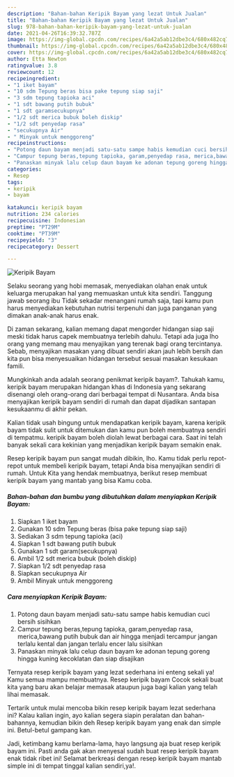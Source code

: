 ```yaml
---
description: "Bahan-bahan Keripik Bayam yang lezat Untuk Jualan"
title: "Bahan-bahan Keripik Bayam yang lezat Untuk Jualan"
slug: 978-bahan-bahan-keripik-bayam-yang-lezat-untuk-jualan
date: 2021-04-26T16:39:32.787Z
image: https://img-global.cpcdn.com/recipes/6a42a5ab12dbe3c4/680x482cq70/keripik-bayam-foto-resep-utama.jpg
thumbnail: https://img-global.cpcdn.com/recipes/6a42a5ab12dbe3c4/680x482cq70/keripik-bayam-foto-resep-utama.jpg
cover: https://img-global.cpcdn.com/recipes/6a42a5ab12dbe3c4/680x482cq70/keripik-bayam-foto-resep-utama.jpg
author: Etta Newton
ratingvalue: 3.8
reviewcount: 12
recipeingredient:
- "1 iket bayam"
- "10 sdm Tepung beras bisa pake tepung siap saji"
- "3 sdm tepung tapioka aci"
- "1 sdt bawang putih bubuk"
- "1 sdt garamsecukupnya"
- "1/2 sdt merica bubuk boleh diskip"
- "1/2 sdt penyedap rasa"
- "secukupnya Air"
- " Minyak untuk menggoreng"
recipeinstructions:
- "Potong daun bayam menjadi satu-satu sampe habis kemudian cuci bersih sisihkan"
- "Campur tepung beras,tepung tapioka, garam,penyedap rasa, merica,bawang putih bubuk dan air hingga menjadi tercampur jangan terlalu kental dan jangan terlalu encer lalu sisihkan"
- "Panaskan minyak lalu celup daun bayam ke adonan tepung goreng hingga kuning kecoklatan dan siap disajikan"
categories:
- Resep
tags:
- keripik
- bayam

katakunci: keripik bayam 
nutrition: 234 calories
recipecuisine: Indonesian
preptime: "PT29M"
cooktime: "PT39M"
recipeyield: "3"
recipecategory: Dessert

---
```



![Keripik Bayam](https://img-global.cpcdn.com/recipes/6a42a5ab12dbe3c4/680x482cq70/keripik-bayam-foto-resep-utama.jpg)

Selaku seorang yang hobi memasak, menyediakan olahan enak untuk keluarga merupakan hal yang memuaskan untuk kita sendiri. Tanggung jawab seorang ibu Tidak sekadar menangani rumah saja, tapi kamu pun harus menyediakan kebutuhan nutrisi terpenuhi dan juga panganan yang dimakan anak-anak harus enak.

Di zaman  sekarang, kalian memang dapat mengorder hidangan siap saji meski tidak harus capek membuatnya terlebih dahulu. Tetapi ada juga lho orang yang memang mau menyajikan yang terenak bagi orang tercintanya. Sebab, menyajikan masakan yang dibuat sendiri akan jauh lebih bersih dan kita pun bisa menyesuaikan hidangan tersebut sesuai masakan kesukaan famili. 



Mungkinkah anda adalah seorang penikmat keripik bayam?. Tahukah kamu, keripik bayam merupakan hidangan khas di Indonesia yang sekarang disenangi oleh orang-orang dari berbagai tempat di Nusantara. Anda bisa menyajikan keripik bayam sendiri di rumah dan dapat dijadikan santapan kesukaanmu di akhir pekan.

Kalian tidak usah bingung untuk mendapatkan keripik bayam, karena keripik bayam tidak sulit untuk ditemukan dan kamu pun boleh membuatnya sendiri di tempatmu. keripik bayam boleh diolah lewat berbagai cara. Saat ini telah banyak sekali cara kekinian yang menjadikan keripik bayam semakin enak.

Resep keripik bayam pun sangat mudah dibikin, lho. Kamu tidak perlu repot-repot untuk membeli keripik bayam, tetapi Anda bisa menyajikan sendiri di rumah. Untuk Kita yang hendak membuatnya, berikut resep membuat keripik bayam yang mantab yang bisa Kamu coba.

<!--inarticleads1-->

##### Bahan-bahan dan bumbu yang dibutuhkan dalam menyiapkan Keripik Bayam:

1. Siapkan 1 iket bayam
1. Gunakan 10 sdm Tepung beras (bisa pake tepung siap saji)
1. Sediakan 3 sdm tepung tapioka (aci)
1. Siapkan 1 sdt bawang putih bubuk
1. Gunakan 1 sdt garam(secukupnya)
1. Ambil 1/2 sdt merica bubuk (boleh diskip)
1. Siapkan 1/2 sdt penyedap rasa
1. Siapkan secukupnya Air
1. Ambil  Minyak untuk menggoreng




<!--inarticleads2-->

##### Cara menyiapkan Keripik Bayam:

1. Potong daun bayam menjadi satu-satu sampe habis kemudian cuci bersih sisihkan
1. Campur tepung beras,tepung tapioka, garam,penyedap rasa, merica,bawang putih bubuk dan air hingga menjadi tercampur jangan terlalu kental dan jangan terlalu encer lalu sisihkan
1. Panaskan minyak lalu celup daun bayam ke adonan tepung goreng hingga kuning kecoklatan dan siap disajikan




Ternyata resep keripik bayam yang lezat sederhana ini enteng sekali ya! Kamu semua mampu membuatnya. Resep keripik bayam Cocok sekali buat kita yang baru akan belajar memasak ataupun juga bagi kalian yang telah lihai memasak.

Tertarik untuk mulai mencoba bikin resep keripik bayam lezat sederhana ini? Kalau kalian ingin, ayo kalian segera siapin peralatan dan bahan-bahannya, kemudian bikin deh Resep keripik bayam yang enak dan simple ini. Betul-betul gampang kan. 

Jadi, ketimbang kamu berlama-lama, hayo langsung aja buat resep keripik bayam ini. Pasti anda gak akan menyesal sudah buat resep keripik bayam enak tidak ribet ini! Selamat berkreasi dengan resep keripik bayam mantab simple ini di tempat tinggal kalian sendiri,ya!.

